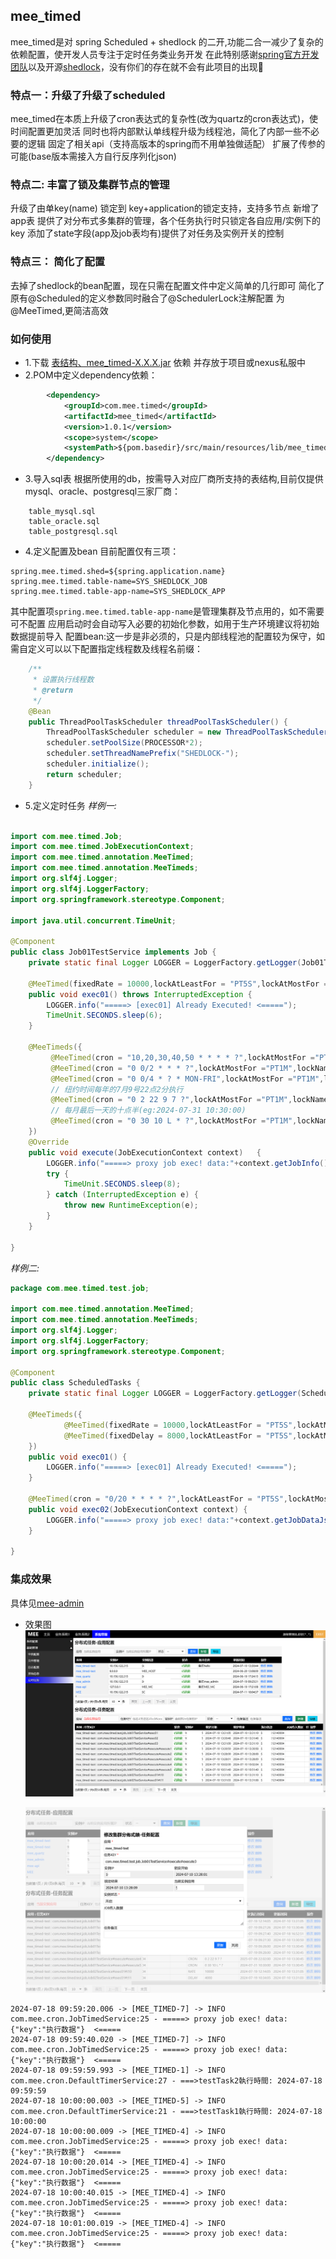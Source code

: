

## mee_timed
 mee_timed是对 spring Scheduled + shedlock 的二开,功能二合一减少了复杂的依赖配置，使开发人员专注于定时任务类业务开发
在此特别感谢[spring官方开发团队]()以及开源[shedlock]()，没有你们的存在就不会有此项目的出现🎈
 
### 特点一：升级了升级了scheduled
mee_timed在本质上升级了cron表达式的复杂性(改为quartz的cron表达式)，使时间配置更加灵活
同时也将内部默认单线程升级为线程池，简化了内部一些不必要的逻辑
固定了相关api（支持高版本的spring而不用单独做适配）
扩展了传参的可能(base版本需接入方自行反序列化json)

### 特点二: 丰富了锁及集群节点的管理
升级了由单key(name) 锁定到 key+application的锁定支持，支持多节点
新增了app表 提供了对分布式多集群的管理，各个任务执行时只锁定各自应用/实例下的key
添加了state字段(app及job表均有)提供了对任务及实例开关的控制


### 特点三： 简化了配置
去掉了shedlock的bean配置，现在只需在配置文件中定义简单的几行即可
简化了原有@Scheduled的定义参数同时融合了@SchedulerLock注解配置 为 @MeeTimed,更简洁高效


### 如何使用
+ 1.下载 [表结构、mee_timed-X.X.X.jar](https://github.com/funnyzpc/mee_timed_parent/releases) 依赖 并存放于项目或nexus私服中
+ 2.POM中定义dependency依赖：
```xml
        <dependency>
            <groupId>com.mee.timed</groupId>
            <artifactId>mee_timed</artifactId>
            <version>1.0.1</version>
            <scope>system</scope>
            <systemPath>${pom.basedir}/src/main/resources/lib/mee_timed-1.0.1.jar</systemPath>
        </dependency>
```
+ 3.导入sql表
 根据所使用的db，按需导入对应厂商所支持的表结构,目前仅提供 mysql、oracle、postgresql三家厂商：
````agsl
    table_mysql.sql
    table_oracle.sql
    table_postgresql.sql
````

+ 4.定义配置及bean
  目前配置仅有三项：
```properties
spring.mee.timed.shed=${spring.application.name}
spring.mee.timed.table-name=SYS_SHEDLOCK_JOB
spring.mee.timed.table-app-name=SYS_SHEDLOCK_APP
```
其中配置项`spring.mee.timed.table-app-name`是管理集群及节点用的，如不需要可不配置
应用启动时会自动写入必要的初始化参数，如用于生产环境建议将初始数据提前导入
配置bean:这一步是非必须的，只是内部线程池的配置较为保守，如需自定义可以以下配置指定线程数及线程名前缀：
```java
    /**
     * 设置执行线程数
     * @return
     */
    @Bean
    public ThreadPoolTaskScheduler threadPoolTaskScheduler() {
        ThreadPoolTaskScheduler scheduler = new ThreadPoolTaskScheduler();
        scheduler.setPoolSize(PROCESSOR*2);
        scheduler.setThreadNamePrefix("SHEDLOCK-");
        scheduler.initialize();
        return scheduler;
    }
```
+ 5.定义定时任务
*样例一:*
```java

import com.mee.timed.Job;
import com.mee.timed.JobExecutionContext;
import com.mee.timed.annotation.MeeTimed;
import com.mee.timed.annotation.MeeTimeds;
import org.slf4j.Logger;
import org.slf4j.LoggerFactory;
import org.springframework.stereotype.Component;

import java.util.concurrent.TimeUnit;

@Component
public class Job01TestService implements Job {
    private static final Logger LOGGER = LoggerFactory.getLogger(Job01TestService.class);

    @MeeTimed(fixedRate = 10000,lockAtLeastFor = "PT5S",lockAtMostFor ="PT5S" )
    public void exec01() throws InterruptedException {
        LOGGER.info("=====> [exec01] Already Executed! <=====");
        TimeUnit.SECONDS.sleep(6);
    }

    @MeeTimeds({
         @MeeTimed(cron = "10,20,30,40,50 * * * * ?",lockAtMostFor ="PT5S",lockName = "execute1"),
         @MeeTimed(cron = "0 0/2 * * * ?",lockAtMostFor ="PT1M",lockName = "execute2"),
         @MeeTimed(cron = "0 0/4 * ? * MON-FRI",lockAtMostFor ="PT1M",lockName = "execute3"),
         // 纽约时间每年的7月9号22点2分执行
         @MeeTimed(cron = "0 2 22 9 7 ?",lockAtMostFor ="PT1M",lockName = "execute4",zone = "America/New_York"),
         // 每月最后一天的十点半(eg:2024-07-31 10:30:00)
         @MeeTimed(cron = "0 30 10 L * ?",lockAtMostFor ="PT1M",lockName = "execute5")
    })
    @Override
    public void execute(JobExecutionContext context)   {
        LOGGER.info("=====> proxy job exec! data:"+context.getJobInfo().getName()+"  <=====");
        try {
            TimeUnit.SECONDS.sleep(8);
        } catch (InterruptedException e) {
            throw new RuntimeException(e);
        }
    }

}
```

*样例二:*
```java
package com.mee.timed.test.job;

import com.mee.timed.annotation.MeeTimed;
import com.mee.timed.annotation.MeeTimeds;
import org.slf4j.Logger;
import org.slf4j.LoggerFactory;
import org.springframework.stereotype.Component;

@Component
public class ScheduledTasks {
    private static final Logger LOGGER = LoggerFactory.getLogger(ScheduledTasks.class);

    @MeeTimeds({
            @MeeTimed(fixedRate = 10000,lockAtLeastFor = "PT5S",lockAtMostFor ="PT5S",lockName = "T1"),
            @MeeTimed(fixedDelay = 8000,lockAtLeastFor = "PT5S",lockAtMostFor ="PT5S",lockName = "T2"),
    })
    public void exec01() {
        LOGGER.info("=====> [exec01] Already Executed! <=====");
    }

    @MeeTimed(cron = "0/20 * * * * ?",lockAtLeastFor = "PT5S",lockAtMostFor ="PT10S" )
    public void exec02(JobExecutionContext context) {
        LOGGER.info("=====> proxy job exec! data:"+context.getJobDataJson()+"  <=====");
    }
    
}
```

### 集成效果
 具体见[mee-admin](https://github.com/funnyzpc/mee-admin)

+ 效果图
  ![](pic/100.png)

  ![](pic/101.png)

```
2024-07-18 09:59:20.006 -> [MEE_TIMED-7] -> INFO  com.mee.cron.JobTimedService:25 - =====> proxy job exec! data:{"key":"执行数据"}  <=====
2024-07-18 09:59:40.020 -> [MEE_TIMED-7] -> INFO  com.mee.cron.JobTimedService:25 - =====> proxy job exec! data:{"key":"执行数据"}  <=====
2024-07-18 09:59:59.993 -> [MEE_TIMED-1] -> INFO  com.mee.cron.DefaultTimerService:27 - ===>testTask2執行時間: 2024-07-18 09:59:59
2024-07-18 10:00:00.003 -> [MEE_TIMED-5] -> INFO  com.mee.cron.DefaultTimerService:21 - ===>testTask1執行時間: 2024-07-18 10:00:00
2024-07-18 10:00:00.009 -> [MEE_TIMED-4] -> INFO  com.mee.cron.JobTimedService:25 - =====> proxy job exec! data:{"key":"执行数据"}  <=====
2024-07-18 10:00:20.014 -> [MEE_TIMED-4] -> INFO  com.mee.cron.JobTimedService:25 - =====> proxy job exec! data:{"key":"执行数据"}  <=====
2024-07-18 10:00:40.015 -> [MEE_TIMED-4] -> INFO  com.mee.cron.JobTimedService:25 - =====> proxy job exec! data:{"key":"执行数据"}  <=====
2024-07-18 10:01:00.019 -> [MEE_TIMED-4] -> INFO  com.mee.cron.JobTimedService:25 - =====> proxy job exec! data:{"key":"执行数据"}  <=====
 ```
